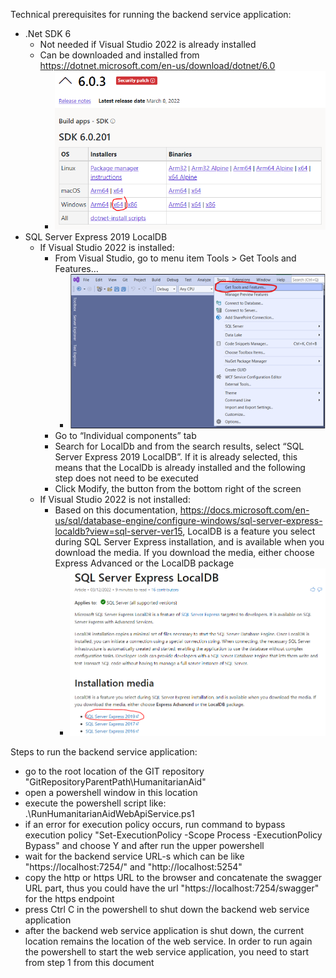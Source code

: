 Technical prerequisites for running the backend service application:
- .Net SDK 6
	- Not needed if Visual Studio 2022 is already installed
	- Can be downloaded and installed from https://dotnet.microsoft.com/en-us/download/dotnet/6.0
		- ![](RunBackendServiceHelpImages/InstallDotNetSdk6.png?raw=true)
- SQL Server Express 2019 LocalDB
	- If Visual Studio 2022 is installed:
		- From Visual Studio, go to menu item Tools > Get Tools and Features…
			- ![](RunBackendServiceHelpImages/OpenToolsAndFeaturesFromVisualStudio.png?raw=true)
		- Go to “Individual components” tab
		- Search for LocalDb and from the search results, select “SQL Server Express 2019 LocalDB”. If it is already selected, this means that the LocalDb is already installed and the following step does not need to be executed
		- Click Modify, the button from the bottom right of the screen
	- If Visual Studio 2022 is not installed:
		- Based on this documentation, https://docs.microsoft.com/en-us/sql/database-engine/configure-windows/sql-server-express-localdb?view=sql-server-ver15, LocalDB is a feature you select during SQL Server Express installation, and is available when you download the media. If you download the media, either choose Express Advanced or the LocalDB package
			- ![](RunBackendServiceHelpImages/InstallLocalDbThroughSqlExpress.png?raw=true)

Steps to run the backend service application:
- go to the root location of the GIT repository "GitRepositoryParentPath\HumanitarianAid"
- open a powershell window in this location
- execute the powershell script like: .\RunHumanitarianAidWebApiService.ps1
- if an error for execution policy occurs, run command to bypass execution policy "Set-ExecutionPolicy -Scope Process -ExecutionPolicy Bypass" and choose Y and after run the upper powershell
- wait for the backend service URL-s which can be like "https://localhost:7254/" and "http://localhost:5254"
- copy the http or https URL to the browser and concatenate the swagger URL part, thus you could have the url "https://localhost:7254/swagger" for the https endpoint
- press Ctrl C in the powershell to shut down the backend web service application
- after the backend web service application is shut down, the current location remains the location of the web service. In order to run again the powershell to start the web service application, you need to start from step 1 from this document
